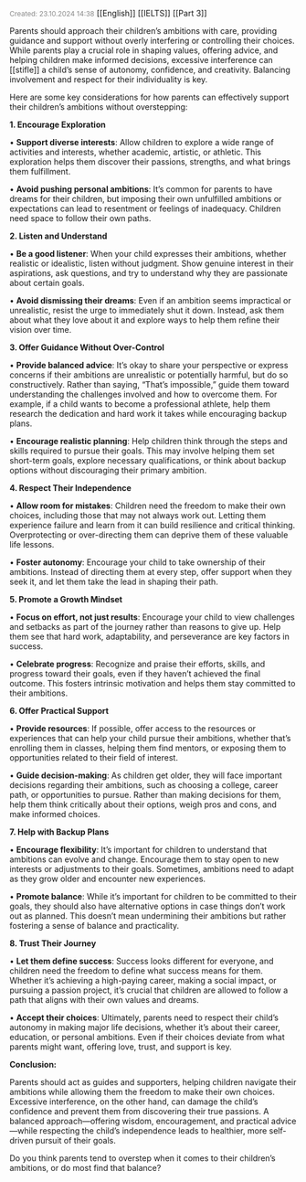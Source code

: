 <span style="font-size:12px; color:#888888;">Created: 23.10.2024 14:38</span>
[[English]] [[IELTS]] [[Part 3]]

Parents should approach their children’s ambitions with care, providing guidance and support without overly interfering or controlling their choices. While parents play a crucial role in shaping values, offering advice, and helping children make informed decisions, excessive interference can [[stifle]] a child’s sense of autonomy, confidence, and creativity. Balancing involvement and respect for their individuality is key.

Here are some key considerations for how parents can effectively support their children’s ambitions without overstepping:
  
**1. Encourage Exploration**

• **Support diverse interests**: Allow children to explore a wide range of activities and interests, whether academic, artistic, or athletic. This exploration helps them discover their passions, strengths, and what brings them fulfillment.

• **Avoid pushing personal ambitions**: It’s common for parents to have dreams for their children, but imposing their own unfulfilled ambitions or expectations can lead to resentment or feelings of inadequacy. Children need space to follow their own paths.

**2. Listen and Understand**

• **Be a good listener**: When your child expresses their ambitions, whether realistic or idealistic, listen without judgment. Show genuine interest in their aspirations, ask questions, and try to understand why they are passionate about certain goals.

• **Avoid dismissing their dreams**: Even if an ambition seems impractical or unrealistic, resist the urge to immediately shut it down. Instead, ask them about what they love about it and explore ways to help them refine their vision over time.

**3. Offer Guidance Without Over-Control**

• **Provide balanced advice**: It’s okay to share your perspective or express concerns if their ambitions are unrealistic or potentially harmful, but do so constructively. Rather than saying, “That’s impossible,” guide them toward understanding the challenges involved and how to overcome them. For example, if a child wants to become a professional athlete, help them research the dedication and hard work it takes while encouraging backup plans.

• **Encourage realistic planning**: Help children think through the steps and skills required to pursue their goals. This may involve helping them set short-term goals, explore necessary qualifications, or think about backup options without discouraging their primary ambition.

**4. Respect Their Independence**

• **Allow room for mistakes**: Children need the freedom to make their own choices, including those that may not always work out. Letting them experience failure and learn from it can build resilience and critical thinking. Overprotecting or over-directing them can deprive them of these valuable life lessons.

• **Foster autonomy**: Encourage your child to take ownership of their ambitions. Instead of directing them at every step, offer support when they seek it, and let them take the lead in shaping their path.

**5. Promote a Growth Mindset**

• **Focus on effort, not just results**: Encourage your child to view challenges and setbacks as part of the journey rather than reasons to give up. Help them see that hard work, adaptability, and perseverance are key factors in success.

• **Celebrate progress**: Recognize and praise their efforts, skills, and progress toward their goals, even if they haven’t achieved the final outcome. This fosters intrinsic motivation and helps them stay committed to their ambitions.

**6. Offer Practical Support**

• **Provide resources**: If possible, offer access to the resources or experiences that can help your child pursue their ambitions, whether that’s enrolling them in classes, helping them find mentors, or exposing them to opportunities related to their field of interest.

• **Guide decision-making**: As children get older, they will face important decisions regarding their ambitions, such as choosing a college, career path, or opportunities to pursue. Rather than making decisions for them, help them think critically about their options, weigh pros and cons, and make informed choices.

**7. Help with Backup Plans**

  

• **Encourage flexibility**: It’s important for children to understand that ambitions can evolve and change. Encourage them to stay open to new interests or adjustments to their goals. Sometimes, ambitions need to adapt as they grow older and encounter new experiences.

• **Promote balance**: While it’s important for children to be committed to their goals, they should also have alternative options in case things don’t work out as planned. This doesn’t mean undermining their ambitions but rather fostering a sense of balance and practicality.

  

**8. Trust Their Journey**

  

• **Let them define success**: Success looks different for everyone, and children need the freedom to define what success means for them. Whether it’s achieving a high-paying career, making a social impact, or pursuing a passion project, it’s crucial that children are allowed to follow a path that aligns with their own values and dreams.

• **Accept their choices**: Ultimately, parents need to respect their child’s autonomy in making major life decisions, whether it’s about their career, education, or personal ambitions. Even if their choices deviate from what parents might want, offering love, trust, and support is key.

  

**Conclusion:**

  

Parents should act as guides and supporters, helping children navigate their ambitions while allowing them the freedom to make their own choices. Excessive interference, on the other hand, can damage the child’s confidence and prevent them from discovering their true passions. A balanced approach—offering wisdom, encouragement, and practical advice—while respecting the child’s independence leads to healthier, more self-driven pursuit of their goals.

  

Do you think parents tend to overstep when it comes to their children’s ambitions, or do most find that balance?
